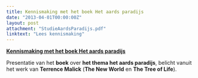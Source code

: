 ```yaml
---
title: Kennismaking met het boek Het aards paradijs 
date: "2013-04-01T00:00:00Z"
layout: post
attachment: "StudieAardsParadijs.pdf"
linktext: "Lees kennismaking"
---
```

**[Kennismaking met het boek Het aards paradijs](StudieAardsParadijs.pdf)**

Presentatie van het **boek** over **het thema het aards paradijs**, belicht vanuit het werk van **Terrence Malick** (**The New World** en **The Tree of Life**).
